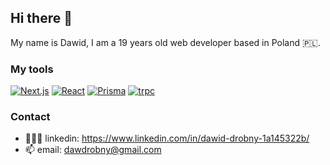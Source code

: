 ## Hi there 👋
My name is Dawid, I am a 19 years old web developer based in Poland 🇵🇱.

### My tools
<div>
<a href='https://nextjs.org/' target="_blank"><img alt='Next.js' src='https://img.shields.io/badge/Nextjs-100000?style=for-the-badge&logo=Next.js&logoColor=FFFFFF&labelColor=000000&color=000000'/></a>
<a href='https://reactjs.org/' target="_blank"><img alt='React' src='https://img.shields.io/badge/Reactjs-100000?style=for-the-badge&logo=React&logoColor=00B3FF&labelColor=black&color=00AAFF'/></a>
<a href='https://www.prisma.io/' target="_blank"><img alt='Prisma' src='https://img.shields.io/badge/prisma-100000?style=for-the-badge&logo=Prisma&logoColor=00BAA4&labelColor=black&color=00BAA4'/></a>
<a href='https://trpc.io/' target="_blank"><img alt='trpc' src='https://img.shields.io/badge/TRPC-100000?style=for-the-badge&logo=trpc&logoColor=00B3FF&labelColor=black&color=2693DA'/></a>
</div>

### Contact
- 👨🏻‍💻 linkedin: https://www.linkedin.com/in/dawid-drobny-1a145322b/
- 📫 email: dawdrobny@gmail.com

